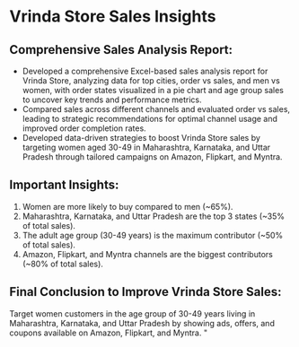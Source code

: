 # Vrinda Store Sales Insights

## Comprehensive Sales Analysis Report:

- Developed a comprehensive Excel-based sales analysis report for Vrinda Store, analyzing data for top cities, order vs sales, and men vs women, with order states visualized in a pie chart and age group sales to uncover key trends and performance metrics.
- Compared sales across different channels and evaluated order vs sales, leading to strategic recommendations for optimal channel usage and improved order completion rates.
- Developed data-driven strategies to boost Vrinda Store sales by targeting women aged 30-49 in Maharashtra, Karnataka, and Uttar Pradesh through tailored campaigns on Amazon, Flipkart, and Myntra.

## Important Insights:

1. Women are more likely to buy compared to men (~65%).
2. Maharashtra, Karnataka, and Uttar Pradesh are the top 3 states (~35% of total sales).
3. The adult age group (30-49 years) is the maximum contributor (~50% of total sales).
4. Amazon, Flipkart, and Myntra channels are the biggest contributors (~80% of total sales).

## Final Conclusion to Improve Vrinda Store Sales:

Target women customers in the age group of 30-49 years living in Maharashtra, Karnataka, and Uttar Pradesh by showing ads, offers, and coupons available on Amazon, Flipkart, and Myntra.
"
